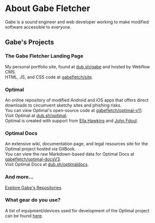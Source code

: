 # About Gabe Fletcher
Gabe is a sound engineer and web developer working to make modified software accessible to everyone.

## Gabe's Projects
### The Gabe Fletcher Landing Page
My personal portfolio site, found at [dub.sh/gabe](https://dub.sh/gabe) and hosted by Webflow CMS.<br> 
HTML, JS, and CSS code at [gabefletch/site](https://github.com/gabefletch/site).
### Optimal
An online repository of modified Android and iOS apps that offers direct downloads to circumvent sketchy sites and phishing risks.<br>
You can view Optimal's open-source code at [gabefletch/optimal-v11](https://github.com/gabefletch/optimal-v11).<br>
Visit Optimal at [dub.sh/optimal](https://dub.sh/optimal).<br>
Optimal is created with support from [Ella Hawkins](https://instagram.com/e.t.hawkins) and [John Fdoul](https://instagram.com/john_fdoul).
### Optimal Docs
An extensive wiki, documentation page, and legal resources site for the Optimal project hosted via GitBook.<br>
You can view the raw Markdown-based data for Optimal Docs at [gabefletch/optimal-docsV3](https://github.com/gabefletch/optimal-docsV3).<br>
Visit Optimal Docs at [dub.sh/optimaldocs](https://dub.sh/optimaldocs).
### And more...
[Explore Gabe's Repositories](https://github.com/gabefletch?tab=repositories)

### What gear do you use?
A list of equipment/devices used for development of the Optimal project can be found [here](https://optimaldocs.gitbook.io/optimal-docs-v3/documentation/optimal-on-readymag/real-hardware-testing).
